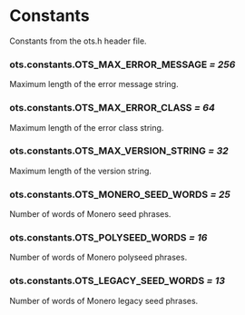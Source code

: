 # Constants

Constants from the ots.h header file.

### ots.constants.OTS_MAX_ERROR_MESSAGE *= 256*

Maximum length of the error message string.

### ots.constants.OTS_MAX_ERROR_CLASS *= 64*

Maximum length of the error class string.

### ots.constants.OTS_MAX_VERSION_STRING *= 32*

Maximum length of the version string.

### ots.constants.OTS_MONERO_SEED_WORDS *= 25*

Number of words of Monero seed phrases.

### ots.constants.OTS_POLYSEED_WORDS *= 16*

Number of words of Monero polyseed phrases.

### ots.constants.OTS_LEGACY_SEED_WORDS *= 13*

Number of words of Monero legacy seed phrases.
